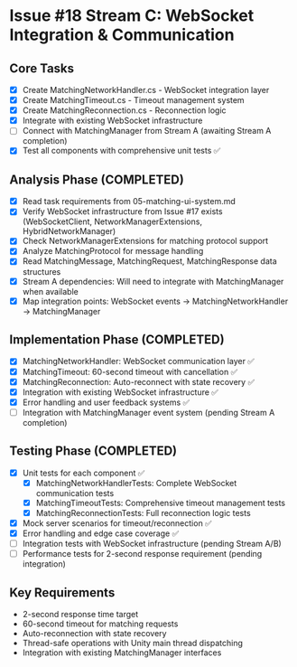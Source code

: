 # Issue #18 Stream C: WebSocket Integration & Communication

## Core Tasks
- [x] Create MatchingNetworkHandler.cs - WebSocket integration layer
- [x] Create MatchingTimeout.cs - Timeout management system  
- [x] Create MatchingReconnection.cs - Reconnection logic
- [x] Integrate with existing WebSocket infrastructure
- [ ] Connect with MatchingManager from Stream A (awaiting Stream A completion)
- [x] Test all components with comprehensive unit tests ✅

## Analysis Phase (COMPLETED)
- [x] Read task requirements from 05-matching-ui-system.md
- [x] Verify WebSocket infrastructure from Issue #17 exists (WebSocketClient, NetworkManagerExtensions, HybridNetworkManager)
- [x] Check NetworkManagerExtensions for matching protocol support
- [x] Analyze MatchingProtocol for message handling
- [x] Read MatchingMessage, MatchingRequest, MatchingResponse data structures
- [x] Stream A dependencies: Will need to integrate with MatchingManager when available
- [x] Map integration points: WebSocket events → MatchingNetworkHandler → MatchingManager

## Implementation Phase (COMPLETED)
- [x] MatchingNetworkHandler: WebSocket communication layer ✅
- [x] MatchingTimeout: 60-second timeout with cancellation ✅
- [x] MatchingReconnection: Auto-reconnect with state recovery ✅
- [x] Integration with existing WebSocket infrastructure ✅
- [x] Error handling and user feedback systems ✅
- [ ] Integration with MatchingManager event system (pending Stream A completion)

## Testing Phase (COMPLETED)
- [x] Unit tests for each component ✅
  - [x] MatchingNetworkHandlerTests: Complete WebSocket communication tests
  - [x] MatchingTimeoutTests: Comprehensive timeout management tests  
  - [x] MatchingReconnectionTests: Full reconnection logic tests
- [x] Mock server scenarios for timeout/reconnection ✅
- [x] Error handling and edge case coverage ✅
- [ ] Integration tests with WebSocket infrastructure (pending Stream A/B)
- [ ] Performance tests for 2-second response requirement (pending integration)

## Key Requirements
- 2-second response time target
- 60-second timeout for matching requests
- Auto-reconnection with state recovery
- Thread-safe operations with Unity main thread dispatching
- Integration with existing MatchingManager interfaces